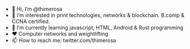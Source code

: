- 👋 Hi, I’m @thimerosa
- 👀 I’m interested in print technologies, networks & blockchain. B.comp & CCNA certified.
- 🌱 I’m currently learning javascript, HTML, Android & Rust programming
- ❤️ Computer networks and weightlifting
- 📫 How to reach me: twitter.com/thimerosa

<!---
thimerosa/thimerosa is a ✨ special ✨ repository because its `README.md` (this file) appears on your GitHub profile.
You can click the Preview link to take a look at your changes.
--->
